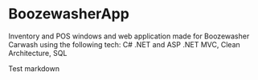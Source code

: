 # BoozewasherApp
Inventory and POS windows and web application made for Boozewasher Carwash using the following tech: C# .NET and ASP .NET MVC, Clean Architecture, SQL


Test markdown
